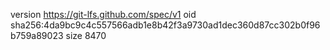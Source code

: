 version https://git-lfs.github.com/spec/v1
oid sha256:4da9bc9c4c557566adb1e8b42f3a9730ad1dec360d87cc302b0f96b759a89023
size 8470
